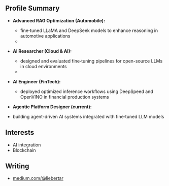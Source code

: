 ## Profile Summary

- **Advanced RAG Optimization (Automobile):**
  - fine‑tuned LLaMA and DeepSeek models to enhance reasoning in automotive applications
  - 
- **AI Researcher (Cloud & AI):**
  - designed and evaluated fine‑tuning pipelines for open-source LLMs in cloud environments
  - 
- **AI Engineer (FinTech):**
  - deployed optimized inference workflows using DeepSpeed and OpenVINO in financial production systems
 
- **Agentic Platform Designer (current):**
-   building agent-driven AI systems integrated with fine‑tuned LLM models  

## Interests

- AI integration  
- Blockchain

## Writing

- [medium.com/@liebertar](https://medium.com/@liebertar)
